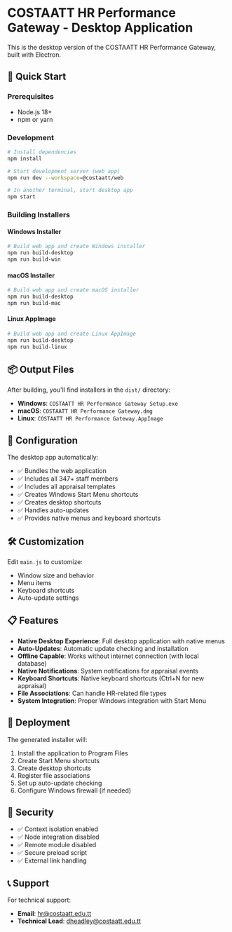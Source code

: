 # COSTAATT HR Performance Gateway - Desktop Application

This is the desktop version of the COSTAATT HR Performance Gateway, built with Electron.

## 🚀 Quick Start

### Prerequisites
- Node.js 18+
- npm or yarn

### Development
```bash
# Install dependencies
npm install

# Start development server (web app)
npm run dev --workspace=@costaatt/web

# In another terminal, start desktop app
npm start
```

### Building Installers

#### Windows Installer
```bash
# Build web app and create Windows installer
npm run build-desktop
npm run build-win
```

#### macOS Installer
```bash
# Build web app and create macOS installer
npm run build-desktop
npm run build-mac
```

#### Linux AppImage
```bash
# Build web app and create Linux AppImage
npm run build-desktop
npm run build-linux
```

## 📦 Output Files

After building, you'll find installers in the `dist/` directory:

- **Windows**: `COSTAATT HR Performance Gateway Setup.exe`
- **macOS**: `COSTAATT HR Performance Gateway.dmg`
- **Linux**: `COSTAATT HR Performance Gateway.AppImage`

## 🔧 Configuration

The desktop app automatically:
- ✅ Bundles the web application
- ✅ Includes all 347+ staff members
- ✅ Includes all appraisal templates
- ✅ Creates Windows Start Menu shortcuts
- ✅ Creates desktop shortcuts
- ✅ Handles auto-updates
- ✅ Provides native menus and keyboard shortcuts

## 🛠️ Customization

Edit `main.js` to customize:
- Window size and behavior
- Menu items
- Keyboard shortcuts
- Auto-update settings

## 📋 Features

- **Native Desktop Experience**: Full desktop application with native menus
- **Auto-Updates**: Automatic update checking and installation
- **Offline Capable**: Works without internet connection (with local database)
- **Native Notifications**: System notifications for appraisal events
- **Keyboard Shortcuts**: Native keyboard shortcuts (Ctrl+N for new appraisal)
- **File Associations**: Can handle HR-related file types
- **System Integration**: Proper Windows integration with Start Menu

## 🚀 Deployment

The generated installer will:
1. Install the application to Program Files
2. Create Start Menu shortcuts
3. Create desktop shortcuts
4. Register file associations
5. Set up auto-update checking
6. Configure Windows firewall (if needed)

## 🔐 Security

- ✅ Context isolation enabled
- ✅ Node integration disabled
- ✅ Remote module disabled
- ✅ Secure preload script
- ✅ External link handling

## 📞 Support

For technical support:
- **Email**: hr@costaatt.edu.tt
- **Technical Lead**: dheadley@costaatt.edu.tt
